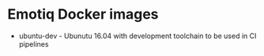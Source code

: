 # Emotiq Docker images

* ubuntu-dev - Ubunutu 16.04 with development toolchain to be used in CI pipelines
